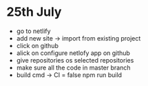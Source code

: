 # 25th July

- go to netlify
- add new site -> import from existing project
- click on github
- alick on configure netlofy app on github
- give repositories os selected repositories
- make sure all the code in master branch
- build cmd -> CI = false npm run build
